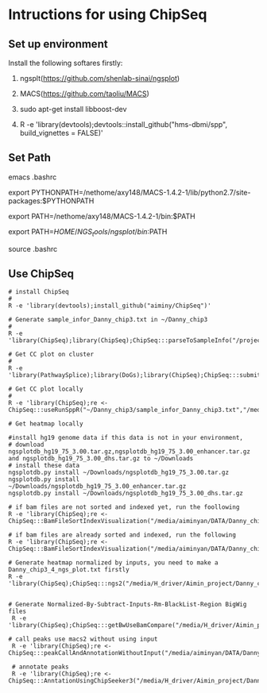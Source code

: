 # Intructions for using ChipSeq

## Set up environment

Install the following softares firstly:

1. ngsplt(https://github.com/shenlab-sinai/ngsplot)

2. MACS(https://github.com/taoliu/MACS)

3. sudo apt-get install libboost-dev

4. R -e 'library(devtools);devtools::install_github("hms-dbmi/spp", build_vignettes = FALSE)'

## Set Path

emacs .bashrc

export PYTHONPATH=/nethome/axy148/MACS-1.4.2-1/lib/python2.7/site-packages:$PYTHONPATH

export PATH=/nethome/axy148/MACS-1.4.2-1/bin:$PATH

export PATH=$HOME/NGS_tools/ngsplot/bin:$PATH

source .bashrc

## Use ChipSeq

```{r}
# install ChipSeq
# 
R -e 'library(devtools);install_github("aiminy/ChipSeq")'

# Generate sample_infor_Danny_chip3.txt in ~/Danny_chip3
# 
R -e 'library(ChipSeq);library(ChipSeq);ChipSeq:::parseToSampleInfo("/projects/scratch/bbc/Project/Danny_chip3/Filtered_bam","*.bam$","~/Danny_chip3","sample_infor_Danny_chip3.txt","Danny_chip3")'

# Get CC plot on cluster
# 
R -e 'library(PathwaySplice);library(DoGs);library(ChipSeq);ChipSeq:::submitJob4useRunSppR(""~/Danny_chip3/sample_infor_Danny_chip3.txt","/projects/scratch/bbc/Project/Danny_chip3/Filtered_bam","/scratch/projects/bbc/aiminy_project/Danny_chip3_Chipseq_QC")'

# Get CC plot locally
# 
R -e 'library(ChipSeq);re <- ChipSeq:::useRunSppR("~/Danny_chip3/sample_infor_Danny_chip3.txt","/media/aiminyan/DATA/Danny_chip3","/media/aiminyan/DATA/Danny_chip3_chipSeq_QC")'

# Get heatmap locally

#install hg19 genome data if this data is not in your environment, 
# download ngsplotdb_hg19_75_3.00.tar.gz,ngsplotdb_hg19_75_3.00_enhancer.tar.gz and ngsplotdb_hg19_75_3.00_dhs.tar.gz to ~/Downloads
# install these data
ngsplotdb.py install ~/Downloads/ngsplotdb_hg19_75_3.00.tar.gz
ngsplotdb.py install ~/Downloads/ngsplotdb_hg19_75_3.00_enhancer.tar.gz
ngsplotdb.py install ~/Downloads/ngsplotdb_hg19_75_3.00_dhs.tar.gz

# if bam files are not sorted and indexed yet, run the foollowing 
R -e 'library(ChipSeq);re <- ChipSeq:::BamFileSortIndexVisualization("/media/aiminyan/DATA/Danny_chip3","*.bam$","/media/aiminyan/DATA/Danny_chip3_heatmap",5000,"Hs")'

# if bam files are already sorted and indexed, run the following 
R -e 'library(ChipSeq);re <- ChipSeq:::BamFileSortIndexVisualization("/media/aiminyan/DATA/Danny_chip3","*.bam$","/media/aiminyan/DATA/Danny_chip3_heatmap",5000,"Hs",bam.sort=TRUE)'

# Generate heatmap normalized by inputs, you need to make a Danny_chip3_4_ngs_plot.txt firstly
R -e 'library(ChipSeq);ChipSeq:::ngs2("/media/H_driver/Aimin_project/Danny_chip3_4_ngs_plot.txt",5000,"/media/H_driver/Aimin_project/heapmapNormalizedByInput")'


# Generate Normalized-By-Subtract-Inputs-Rm-BlackList-Region BigWig files
 R -e 'library(ChipSeq);ChipSeq:::getBwUseBamCompare("/media/H_driver/Aimin_project/Danny_chip3.txt","/media/H_driver/Aimin_project/REF/consensusBlacklist.bed","/media/H_driver/Aimin_project/Norma_sub_Coverage_rm_bl")'

# call peaks use macs2 without using input 
 R -e 'library(ChipSeq);re <- ChipSeq:::peakCallAndAnnotationWithoutInput("/media/aiminyan/DATA/Danny_chip3","/media/H_driver/Danny_chip3_macs2_call","hs","macs2",0.0001)'
 
 # annotate peaks
 R -e 'library(ChipSeq);re <- ChipSeq:::AnntationUsingChipSeeker3("/media/H_driver/Aimin_project/Danny_chip3_macs2_call/PeakCall","*.narrowPeak$","/media/H_driver/Aimin_project/Danny_chip3_macs2_annotation",txdb="hg19",DD=5000,distanceToTSS_cutoff=10000)'
```
